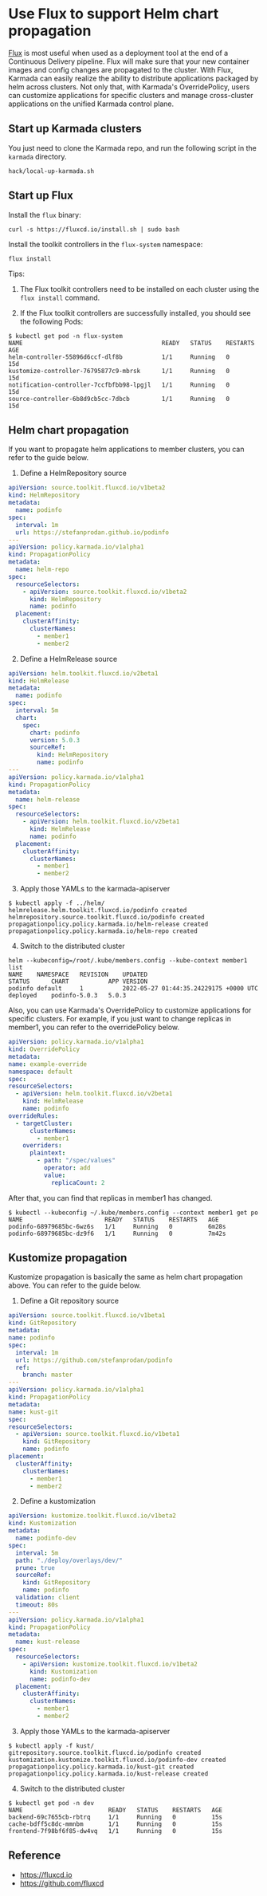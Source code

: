 # Use Flux to support Helm chart propagation

[Flux](https://fluxcd.io/) is most useful when used as a deployment tool at the end of a Continuous Delivery pipeline. Flux will make sure that your new container images and config changes are propagated to the cluster. With Flux, Karmada can easily realize the ability to distribute applications packaged by helm across clusters. Not only that, with Karmada's OverridePolicy, users can customize applications for specific clusters and manage cross-cluster applications on the unified Karmada control plane.

## Start up Karmada clusters
You just need to clone the Karmada repo, and run the following script in the `karmada` directory. 

```
hack/local-up-karmada.sh
```

## Start up Flux 

Install the `flux` binary:

```
curl -s https://fluxcd.io/install.sh | sudo bash 
```

Install the toolkit controllers in the `flux-system` namespace:

```
flux install
```

Tips:

 1. The Flux toolkit controllers need to be installed on each cluster using the `flux install` command.

 2. If the Flux toolkit controllers are successfully installed, you should see the following Pods:

```
$ kubectl get pod -n flux-system
NAME                                       READY   STATUS    RESTARTS   AGE
helm-controller-55896d6ccf-dlf8b           1/1     Running   0          15d
kustomize-controller-76795877c9-mbrsk      1/1     Running   0          15d
notification-controller-7ccfbfbb98-lpgjl   1/1     Running   0          15d
source-controller-6b8d9cb5cc-7dbcb         1/1     Running   0          15d
```

## Helm chart propagation

If you want to propagate helm applications to member clusters, you can refer to the guide below.

1. Define a HelmRepository source

```yaml
apiVersion: source.toolkit.fluxcd.io/v1beta2
kind: HelmRepository
metadata:
  name: podinfo
spec:
  interval: 1m
  url: https://stefanprodan.github.io/podinfo     
--- 
apiVersion: policy.karmada.io/v1alpha1
kind: PropagationPolicy
metadata:
  name: helm-repo
spec:
  resourceSelectors:
    - apiVersion: source.toolkit.fluxcd.io/v1beta2
      kind: HelmRepository
      name: podinfo
  placement:
    clusterAffinity:
      clusterNames:
        - member1
        - member2
```

2. Define a HelmRelease source

```yaml
apiVersion: helm.toolkit.fluxcd.io/v2beta1
kind: HelmRelease
metadata:
  name: podinfo
spec:
  interval: 5m
  chart:
    spec:
      chart: podinfo
      version: 5.0.3
      sourceRef:
        kind: HelmRepository
        name: podinfo
---
apiVersion: policy.karmada.io/v1alpha1
kind: PropagationPolicy
metadata:
  name: helm-release
spec:
  resourceSelectors:
    - apiVersion: helm.toolkit.fluxcd.io/v2beta1
      kind: HelmRelease
      name: podinfo
  placement:
    clusterAffinity:
      clusterNames:
        - member1
        - member2
```

3. Apply those YAMLs to the karmada-apiserver

```
$ kubectl apply -f ../helm/
helmrelease.helm.toolkit.fluxcd.io/podinfo created
helmrepository.source.toolkit.fluxcd.io/podinfo created
propagationpolicy.policy.karmada.io/helm-release created
propagationpolicy.policy.karmada.io/helm-repo created
```

4. Switch to the distributed cluster

```
helm --kubeconfig=/root/.kube/members.config --kube-context member1 list
NAME   	NAMESPACE	REVISION	UPDATED                               	STATUS  	CHART        	APP VERSION
podinfo	default  	1       	2022-05-27 01:44:35.24229175 +0000 UTC	deployed	podinfo-5.0.3	5.0.3
```

Also, you can use Karmada's OverridePolicy to customize applications for specific clusters. For example, if you just want to change replicas in member1, you can refer to the overridePolicy below.

```yaml
apiVersion: policy.karmada.io/v1alpha1
kind: OverridePolicy
metadata:
name: example-override
namespace: default
spec:
resourceSelectors:
  - apiVersion: helm.toolkit.fluxcd.io/v2beta1
    kind: HelmRelease
    name: podinfo
overrideRules:
  - targetCluster:
      clusterNames:
        - member1
    overriders:
      plaintext:
        - path: "/spec/values"
          operator: add
          value:
            replicaCount: 2
```

After that, you can find that replicas in member1 has changed.

```
$ kubectl --kubeconfig ~/.kube/members.config --context member1 get po
NAME                       READY   STATUS    RESTARTS   AGE
podinfo-68979685bc-6wz6s   1/1     Running   0          6m28s
podinfo-68979685bc-dz9f6   1/1     Running   0          7m42s
```

## Kustomize propagation

Kustomize propagation is basically the same as helm chart propagation above. You can refer to the guide below.

1. Define a Git repository source

```yaml
apiVersion: source.toolkit.fluxcd.io/v1beta1
kind: GitRepository
metadata:
name: podinfo
spec:
  interval: 1m
  url: https://github.com/stefanprodan/podinfo
  ref:
    branch: master
---
apiVersion: policy.karmada.io/v1alpha1
kind: PropagationPolicy
metadata:
name: kust-git
spec:
resourceSelectors:
  - apiVersion: source.toolkit.fluxcd.io/v1beta1
    kind: GitRepository
    name: podinfo
placement:
  clusterAffinity:
    clusterNames:
      - member1
      - member2
```

2. Define a kustomization

```yaml
apiVersion: kustomize.toolkit.fluxcd.io/v1beta2
kind: Kustomization
metadata:
  name: podinfo-dev
spec:
  interval: 5m
  path: "./deploy/overlays/dev/"
  prune: true
  sourceRef:
    kind: GitRepository
    name: podinfo
  validation: client
  timeout: 80s
---
apiVersion: policy.karmada.io/v1alpha1
kind: PropagationPolicy
metadata:
  name: kust-release
spec:
  resourceSelectors:
    - apiVersion: kustomize.toolkit.fluxcd.io/v1beta2
      kind: Kustomization
      name: podinfo-dev
  placement:
    clusterAffinity:
      clusterNames:
        - member1
        - member2
```

3. Apply those YAMLs to the karmada-apiserver

```
$ kubectl apply -f kust/
gitrepository.source.toolkit.fluxcd.io/podinfo created
kustomization.kustomize.toolkit.fluxcd.io/podinfo-dev created
propagationpolicy.policy.karmada.io/kust-git created
propagationpolicy.policy.karmada.io/kust-release created
```

4. Switch to the distributed cluster

```
$ kubectl get pod -n dev
NAME                        READY   STATUS    RESTARTS   AGE
backend-69c7655cb-rbtrq     1/1     Running   0          15s
cache-bdff5c8dc-mmnbm       1/1     Running   0          15s
frontend-7f98bf6f85-dw4vq   1/1     Running   0          15s
```

## Reference
- https://fluxcd.io
- https://github.com/fluxcd
